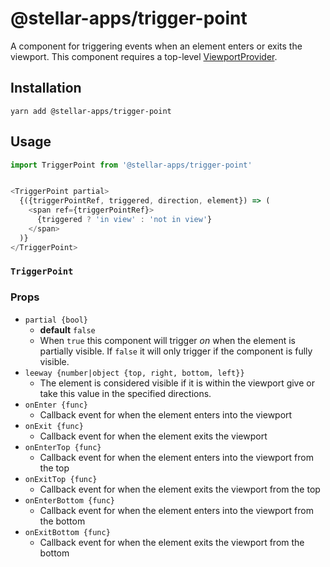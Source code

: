 # @stellar-apps/trigger-point
A component for triggering events when an element enters or exits the viewport.
This component requires a top-level [ViewportProvider](https://github.com/jaredLunde/render-props/tree/master/packages/viewport#viewportprovider).

## Installation
`yarn add @stellar-apps/trigger-point`

## Usage
```js
import TriggerPoint from '@stellar-apps/trigger-point'


<TriggerPoint partial>
  {({triggerPointRef, triggered, direction, element}) => (
    <span ref={triggerPointRef}>
      {triggered ? 'in view' : 'not in view'}
    </span>
  )}
</TriggerPoint>
```

### `TriggerPoint`
### Props
- `partial {bool}`
    - **default** `false`
    - When `true` this component will trigger *on* when the element is partially visible. If
      `false` it will only trigger if the component is fully visible.
- `leeway {number|object {top, right, bottom, left}}`
    - The element is considered visible if it is within the viewport give or take this value in
      the specified directions.
- `onEnter {func}`
    - Callback event for when the element enters into the viewport
- `onExit {func}`
    - Callback event for when the element exits the viewport
- `onEnterTop {func}`
    - Callback event for when the element enters into the viewport from the top
- `onExitTop {func}`
    - Callback event for when the element exits the viewport from the top
- `onEnterBottom {func}`
    - Callback event for when the element enters into the viewport from the bottom
- `onExitBottom {func}`
    - Callback event for when the element exits the viewport from the bottom